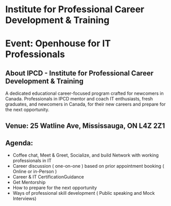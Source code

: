 # Institute for Professional Career Development & Training

# Event: Openhouse for IT Professionals

## About IPCD - Institute for Professional Career Development & Training
A dedicated educational career-focused program crafted for newcomers in Canada. Professionals in IPCD mentor and coach IT enthusiasts, fresh graduates, and newcomers in Canada, for their new careers and prepare for the next opportunity. 

## Venue: 25 Watline Ave, Mississauga, ON L4Z 2Z1

## Agenda:
- Coffee chat, Meet & Greet, Socialize, and build Network with working professionals in IT
- Career discussion ( one-on-one ) based on prior appointment booking ( Online or in-Person )
- Career & IT CertificationGuidance
- Get Mentorship
- How to prepare for the next opportunity
- Ways of professional skill development ( Public speaking and Mock Interviews) 


